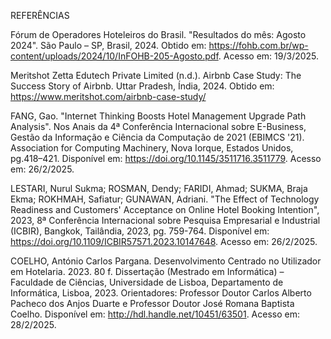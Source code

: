 REFERÊNCIAS 

 

Fórum de Operadores Hoteleiros do Brasil. "Resultados do mês: Agosto 2024". São Paulo – SP, Brasil, 2024. Obtido em: https://fohb.com.br/wp-content/uploads/2024/10/InFOHB-205-Agosto.pdf. Acesso em: 19/3/2025. 

 

Meritshot Zetta Edutech Private Limited (n.d.). Airbnb Case Study: The Success Story of Airbnb. Uttar Pradesh, Índia, 2024. Obtido em: https://www.meritshot.com/airbnb-case-study/ 

 

FANG, Gao. "Internet Thinking Boosts Hotel Management Upgrade Path Analysis". Nos Anais da 4ª Conferência Internacional sobre E-Business, Gestão da Informação e Ciência da Computação de 2021 (EBIMCS '21). Association for Computing Machinery, Nova Iorque, Estados Unidos, pg.418–421. Disponível em: https://doi.org/10.1145/3511716.3511779. Acesso em: 26/2/2025. 

 

LESTARI, Nurul Sukma; ROSMAN, Dendy; FARIDI, Ahmad; SUKMA, Braja Ekma; ROKHMAH, Safiatur; GUNAWAN, Adriani. "The Effect of Technology Readiness and Customers' Acceptance on Online Hotel Booking Intention", 2023, 8ª Conferência Internacional sobre Pesquisa Empresarial e Industrial (ICBIR), Bangkok, Tailândia, 2023, pg. 759-764. Disponível em: https://doi.org/10.1109/ICBIR57571.2023.10147648. Acesso em: 26/2/2025.  

 

COELHO, António Carlos Pargana. Desenvolvimento Centrado no Utilizador em Hotelaria. 2023. 80 f. Dissertação (Mestrado em Informática) – Faculdade de Ciências, Universidade de Lisboa, Departamento de Informática, Lisboa, 2023. Orientadores: Professor Doutor Carlos Alberto Pacheco dos Anjos Duarte e Professor Doutor José Romana Baptista Coelho. Disponível em: http://hdl.handle.net/10451/63501. Acesso em: 28/2/2025. 

 
